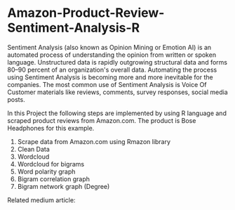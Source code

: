 # Amazon-Product-Review-Sentiment-Analysis-R

Sentiment Analysis (also known as Opinion Mining or Emotion AI) is an automated process of understanding the opinion from written or spoken language. Unstructured data is rapidly outgrowing structural data and forms 80–90 percent of an organization's overall data. Automating the process using Sentiment Analysis is becoming more and more inevitable for the companies. The most common use of Sentiment Analysis is Voice Of Customer materials like reviews, comments, survey responses, social media posts.

In this Project the following steps are implemented by using R language and scraped product reviews from Amazon.com. The product is Bose Headphones for this example.

  1. Scrape data from Amazon.com using Rmazon library
  2. Clean Data
  3. Wordcloud
  4. Wordcloud for bigrams
  5. Word polarity graph
  6. Bigram correlation graph
  7. Bigram network graph (Degree)
  
Related medium article:   

